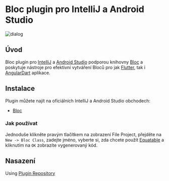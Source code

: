 # Bloc plugin pro IntelliJ a Android Studio

![dialog](https://github.com/mit-73/bloc/raw/master/extensions/intellij/assets/dialog.png)

## Úvod

Bloc plugin pro [IntelliJ](https://www.jetbrains.com/idea/) a [Android Studio](https://developer.android.com/studio/) podporou knihovny [Bloc](https://bloclibrary.dev) a poskytuje nástroje pro efektivní vytváření Bloců pro jak [Flutter](https://flutter.dev/), tak i [AngularDart](https://angulardart.dev/) aplikace.

## Instalace

Plugin můžete najít na oficiálních IntelliJ a Android Studio obchodech:

- [Bloc](https://plugins.jetbrains.com/plugin/12129-bloc)

### Jak používat

Jednoduše klikněte pravým tlačítkem na zobrazení File Project, přejděte na `New -> Bloc Class`, zadejte jméno, vyberte si, zda chcete použít [Equatable](https://github.com/mit-73/equatable) a kliknutím na `OK` zobrazíte vygenerovaný kód.

## Nasazení

Using [Plugin Repository](http://www.jetbrains.org/intellij/sdk/docs/plugin_repository/index.html)
